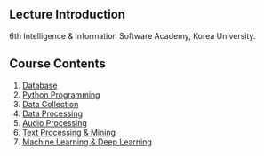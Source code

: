## Lecture Introduction
6th Intelligence &amp; Information Software Academy, Korea University.

## Course Contents
1. [Database](https://github.com/liebenholz/INISW-KU/blob/main/01_Database/README_DB.md)
2. [Python Programming](https://github.com/liebenholz/INISW-KU/blob/main/02_Python/README_PY.md)
3. [Data Collection](https://github.com/liebenholz/INISW-KU/blob/main/03_Data-Collection/README_DC.md)
4. [Data Processing](https://github.com/liebenholz/INISW-KU/blob/main/04_Data-Processing/README_DP.md)
5. [Audio Processing](https://github.com/liebenholz/INISW-KU/blob/main/05_Audio-Processing/README_AP.md)
6. [Text Processing & Mining](https://github.com/liebenholz/INISW-KU/blob/main/06_Text-Processing/README_TP.md)
7. [Machine Learning & Deep Learning]()
